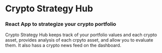 # Crypto Strategy Hub
### React App to strategize your crypto portfolio

Crypto Strategy Hub keeps track of your portfolio values and each crypto asset, provides analysis of each crpyto asset, and allow you to evaluate them. It also hass a crypto news feed on the dashboard.
